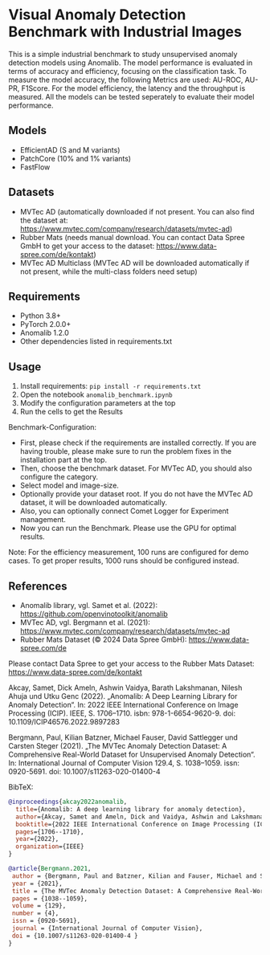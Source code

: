 # Visual Anomaly Detection Benchmark with Industrial Images

This is a simple industrial benchmark to study unsupervised anomaly detection models using Anomalib.
The model performance is evaluated in terms of accuracy and efficiency, focusing on the classification task.
To measure the model accuracy, the following Metrics are used: AU-ROC, AU-PR, F1Score.
For the model efficiency, the latency and the throughput is measured.
All the models can be tested seperately to evaluate their model performance.

## Models
- EfficientAD (S and M variants)
- PatchCore (10% and 1% variants)
- FastFlow

## Datasets
- MVTec AD (automatically downloaded if not present. You can also find the dataset at: https://www.mvtec.com/company/research/datasets/mvtec-ad)
- Rubber Mats (needs manual download. You can contact Data Spree GmbH to get your access to the dataset: https://www.data-spree.com/de/kontakt)
- MVTec AD Multiclass (MVTec AD will be downloaded automatically if not present, while the multi-class folders need setup)

## Requirements
- Python 3.8+
- PyTorch 2.0.0+
- Anomalib 1.2.0
- Other dependencies listed in requirements.txt

## Usage
1. Install requirements: `pip install -r requirements.txt`
2. Open the notebook `anomalib_benchmark.ipynb`
3. Modify the configuration parameters at the top
4. Run the cells to get the Results

Benchmark-Configuration:
- First, please check if the requirements are installed correctly. If you are having trouble, please make sure to run the problem fixes in the installation part at the top.
- Then, choose the benchmark dataset. For MVTec AD, you should also configure the category.
- Select model and image-size.
- Optionally provide your dataset root. If you do not have the MVTec AD dataset, it will be downloaded automatically.
- Also, you can optionally connect Comet Logger for Experiment management.
- Now you can run the Benchmark. Please use the GPU for optimal results.

Note: For the efficiency measurement, 100 runs are configured for demo cases. To get proper results, 1000 runs should be configured instead.

## References
- Anomalib library, vgl. Samet et al. (2022): https://github.com/openvinotoolkit/anomalib
- MVTec AD, vgl. Bergmann et al. (2021): https://www.mvtec.com/company/research/datasets/mvtec-ad
- Rubber Mats Dataset (© 2024 Data Spree GmbH): https://www.data-spree.com/de

Please contact Data Spree to get your access to the Rubber Mats Dataset: https://www.data-spree.com/de/kontakt


Akcay, Samet, Dick Ameln, Ashwin Vaidya, Barath Lakshmanan, Nilesh Ahuja und Utku
Genc (2022). „Anomalib: A Deep Learning Library for Anomaly Detection“. In: 2022
IEEE International Conference on Image Processing (ICIP). IEEE, S. 1706–1710. isbn:
978-1-6654-9620-9.  doi: 10.1109/ICIP46576.2022.9897283

Bergmann, Paul, Kilian Batzner, Michael Fauser, David Sattlegger und Carsten Steger
(2021). „The MVTec Anomaly Detection Dataset: A Comprehensive Real-World Dataset
for Unsupervised Anomaly Detection“. In: International Journal of Computer Vision
129.4, S. 1038–1059. issn: 0920-5691. doi: 10.1007/s11263-020-01400-4

BibTeX:
```bibtex
@inproceedings{akcay2022anomalib,
  title={Anomalib: A deep learning library for anomaly detection},
  author={Akcay, Samet and Ameln, Dick and Vaidya, Ashwin and Lakshmanan, Barath and Ahuja, Nilesh and Genc, Utku},
  booktitle={2022 IEEE International Conference on Image Processing (ICIP)},
  pages={1706--1710},
  year={2022},
  organization={IEEE}
}

@article{Bergmann.2021,
 author = {Bergmann, Paul and Batzner, Kilian and Fauser, Michael and Sattlegger, David and Steger, Carsten},
 year = {2021},
 title = {The MVTec Anomaly Detection Dataset: A Comprehensive Real-World Dataset for Unsupervised Anomaly Detection},
 pages = {1038--1059},
 volume = {129},
 number = {4},
 issn = {0920-5691},
 journal = {International Journal of Computer Vision},
 doi = {10.1007/s11263-020-01400-4 }
}
